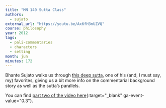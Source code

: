 ```yaml
---
title: "MN 140 Sutta Class"
authors:
  - sujato
external_url: "https://youtu.be/Ax6fH3nUZVQ"
course: philosophy
year: 2012
tags:
  - pali-commentaries
  - characters
  - setting
month: jun
minutes: 172
---
```


Bhante Sujato walks us through [this deep sutta](/content/canon/mn140), one of his (and, I must say, my) favorites, giving us a bit more info on the commentarial background story as well as the sutta’s parallels.

You can find [part two of the video here](https://youtu.be/YsXmwkMhd40){:target="_blank" ga-event-value="0.3"}.

